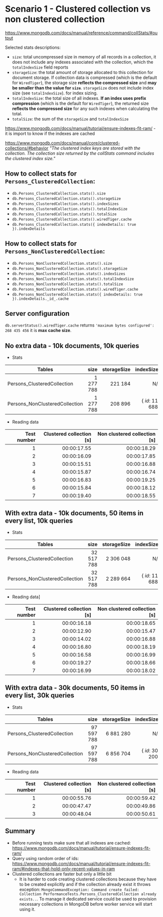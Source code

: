 # Scenario 1 - Clustered collection vs non clustered collection

https://www.mongodb.com/docs/manual/reference/command/collStats/#output

Selected stats descriptions:

* `size`: total uncompressed size in memory of all records in a collection, it does not include any indexes associated with the collection, which the 
`totalIndexSize` field reports
* `storageSize`: the total amount of storage allocated to this collection for document storage. If collection data is compressed (which is the default for `WiredTiger`), the storage size **reflects the compressed size** and **may be smaller than the value for `size`**. `storageSize`
 does not include index size (see `totalIndexSize`).
 for index sizing.
* `totalIndexSize`: the total size of all indexes. **If an index uses prefix compression** (which is the default for `WiredTiger`), the returned size **reflects the compressed size** for any such indexes when calculating the total.
* `totalSize`: the sum of the `storageSize` and `totalIndexSize`


https://www.mongodb.com/docs/manual/tutorial/ensure-indexes-fit-ram/ - it is import to know if the indexes are cached

https://www.mongodb.com/docs/manual/core/clustered-collections/#behavior
*"The clustered index keys are stored with the collection. The collection size returned by the collStats command includes the clustered index size."*

## How to collect stats for `Persons_ClusteredCollection`:

* `db.Persons_ClusteredCollection.stats().size`
* `db.Persons_ClusteredCollection.stats().storageSize`
* `db.Persons_ClusteredCollection.stats().indexSizes`
* `db.Persons_ClusteredCollection.stats().totalIndexSize`
* `db.Persons_ClusteredCollection.stats().totalSize`
* `db.Persons_ClusteredCollection.stats().wiredTiger.cache`
* `db.Persons_ClusteredCollection.stats({ indexDetails: true }).indexDetails`

## How to collect stats for `Persons_NonClusteredCollection`:

* `db.Persons_NonClusteredCollection.stats().size`
* `db.Persons_NonClusteredCollection.stats().storageSize`
* `db.Persons_NonClusteredCollection.stats().indexSizes`
* `db.Persons_NonClusteredCollection.stats().totalIndexSize`
* `db.Persons_NonClusteredCollection.stats().totalSize`
* `db.Persons_NonClusteredCollection.stats().wiredTiger.cache`
* `db.Persons_NonClusteredCollection.stats({ indexDetails: true }).indexDetails._id_.cache`

## Server configuration

`db.serverStatus().wiredTiger.cache` returns `'maximum bytes configured': 268 435 456` it is **max cache size**.

## No extra data - 10k documents, 10k queries

* Stats

| Tables                          |      size      |  storageSize | indexSizes        |totalIndexSize | totalSize | wiredTiger.cache                           | indexDetails._id_.cache                     |
|---------------------------------|---------------:|-------------:|------------------:|--------------:|-----------|-------------------------------------------:|--------------------------------------------:|
| Persons_ClusteredCollection     |  1 277 788     | 221 184      |           N/A     |             0 | 221 184   |'bytes currently in the cache': 2 503 302   |  N/A                                        |       
| Persons_NonClusteredCollection  |  1 277 788     | 208 896      | { _id_: 114 688 } |  114 688      | 323 584   |'bytes currently in the cache': 2 384 911   | 'bytes currently in the cache': 1 131 452   |


* Reading data

|Test number|Clustered collection [s]|Non clustered collection [s]|
|----------:|-----------------------:|---------------------------:|
|1          |00:00:17.55             |00:00:18.29                 |
|2          |00:00:16.09             |00:00:17.85                 |
|3          |00:00:15.51             |00:00:16.88                 |
|4          |00:00:15.87             |00:00:16.74                 |
|5          |00:00:16.83             |00:00:19.25                 |
|6          |00:00:15.84             |00:00:18.12                 |
|7          |00:00:19.40             |00:00:18.55                 |


## With extra data - 10k documents, 50 items in every list, 10k queries

* Stats

| Tables                          |      size      |  storageSize | indexSizes        |totalIndexSize | totalSize   | wiredTiger.cache                            | indexDetails._id_.cache                     |
|---------------------------------|---------------:|-------------:|------------------:|--------------:|-------------|--------------------------------------------:|--------------------------------------------:|
| Persons_ClusteredCollection     | 32 517 788     | 2 306 048    |           N/A     |             0 | 2 306 048   |'bytes currently in the cache': 35 454 915   |  N/A                                        |       
| Persons_NonClusteredCollection  | 32 517 788     | 2 289 664    | { _id_: 114 688 } |  114 688      | 2 404 352   |'bytes currently in the cache': 35 430 435   | 'bytes currently in the cache': 270 598     |


* Reading data]

|Test number|Clustered collection [s]|Non clustered collection [s]|
|----------:|-----------------------:|---------------------------:|
|1          |00:00:16.18             |00:00:18.65                 |
|2          |00:00:12.90             |00:00:15.47                 |
|3          |00:00:14.02             |00:00:16.88                 |
|4          |00:00:16.80             |00:00:18.19                 |
|5          |00:00:16.58             |00:00:16.99                 |
|6          |00:00:19.27             |00:00:18.66                 |
|7          |00:00:16.99             |00:00:18.02                 |


## With extra data - 30k documents, 50 items in every list, 30k queries

* Stats

| Tables                          |      size      |  storageSize | indexSizes        |totalIndexSize | totalSize   | wiredTiger.cache                            | indexDetails._id_.cache                     |
|---------------------------------|---------------:|-------------:|------------------:|--------------:|-------------|--------------------------------------------:|--------------------------------------------:|
| Persons_ClusteredCollection     | 97 597 788     | 6 881 280    |           N/A     |             0 | 6 881 280   |'bytes currently in the cache': 106 410 861  |  N/A                                        |       
| Persons_NonClusteredCollection  | 97 597 788     | 6 856 704    | { _id_: 307 200 } |  307 200      | 71 63 904   |'bytes currently in the cache': 106 067 989  | 'bytes currently in the cache': 826 251     |


* Reading data

|Test number|Clustered collection [s]|Non clustered collection [s]|
|----------:|-----------------------:|---------------------------:|
|1          |00:00:55.76             |00:00:59.42                 |
|2          |00:00:47.47             |00:00:49.86                 |
|3          |00:00:48.04             |00:00:50.61                 |

## Summary

* Before running tests make sure that all indexes are cached: https://www.mongodb.com/docs/manual/tutorial/ensure-indexes-fit-ram/
* Query using random order of ids: https://www.mongodb.com/docs/manual/tutorial/ensure-indexes-fit-ram/#indexes-that-hold-only-recent-values-in-ram
* Clustered collections are faster but only a little bit
  * It is harder to code creating clustered collections because they have to be created explicitly and if the collection already exist it throws exception: `MongoCommandException: Command create failed: Collection PerformanceTests.Persons_ClusteredCollection already exists..`. To manage it dedicated service could be used to provision necessary collections in MongoDB before worker service will start using it.